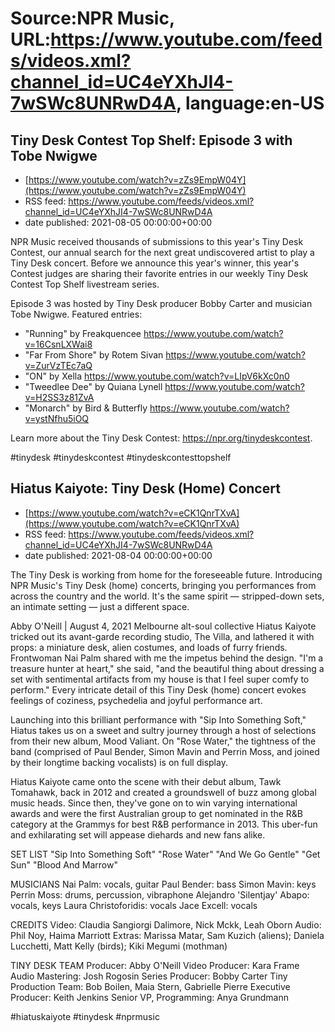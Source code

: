 # Source:NPR Music, URL:https://www.youtube.com/feeds/videos.xml?channel_id=UC4eYXhJI4-7wSWc8UNRwD4A, language:en-US

## Tiny Desk Contest Top Shelf: Episode 3 with Tobe Nwigwe
 - [https://www.youtube.com/watch?v=zZs9EmpW04Y](https://www.youtube.com/watch?v=zZs9EmpW04Y)
 - RSS feed: https://www.youtube.com/feeds/videos.xml?channel_id=UC4eYXhJI4-7wSWc8UNRwD4A
 - date published: 2021-08-05 00:00:00+00:00

NPR Music received thousands of submissions to this year's Tiny Desk Contest, our annual search for the next great undiscovered artist to play a Tiny Desk concert. Before we announce this year's winner, this year's Contest judges are sharing their favorite entries in our weekly Tiny Desk Contest Top Shelf livestream series.

Episode 3 was hosted by Tiny Desk producer Bobby Carter and musician Tobe Nwigwe. Featured entries:
- "Running" by Freakquencee https://www.youtube.com/watch?v=16CsnLXWai8 
- "Far From Shore" by Rotem Sivan https://www.youtube.com/watch?v=ZurVzTEc7aQ
- "ON" by Xella https://www.youtube.com/watch?v=LIpV6kXc0n0 
- "Tweedlee Dee" by Quiana Lynell https://www.youtube.com/watch?v=H2SS3z81ZvA
- "Monarch" by Bird & Butterfly https://www.youtube.com/watch?v=ystNfhu5iOQ

Learn more about the Tiny Desk Contest: https://npr.org/tinydeskcontest.

#tinydesk #tinydeskcontest #tinydeskcontesttopshelf

## Hiatus Kaiyote: Tiny Desk (Home) Concert
 - [https://www.youtube.com/watch?v=eCK1QnrTXvA](https://www.youtube.com/watch?v=eCK1QnrTXvA)
 - RSS feed: https://www.youtube.com/feeds/videos.xml?channel_id=UC4eYXhJI4-7wSWc8UNRwD4A
 - date published: 2021-08-04 00:00:00+00:00

The Tiny Desk is working from home for the foreseeable future. Introducing NPR Music's Tiny Desk (home) concerts, bringing you performances from across the country and the world. It's the same spirit — stripped-down sets, an intimate setting — just a different space.

Abby O'Neill | August 4, 2021
Melbourne alt-soul collective Hiatus Kaiyote tricked out its avant-garde recording studio, The Villa, and lathered it with props: a miniature desk, alien costumes, and loads of furry friends. Frontwoman Nai Palm shared with me the impetus behind the design. "I'm a treasure hunter at heart," she said, "and the beautiful thing about dressing a set with sentimental artifacts from my house is that I feel super comfy to perform." Every intricate detail of this Tiny Desk (home) concert evokes feelings of coziness, psychedelia and joyful performance art.

Launching into this brilliant performance with "Sip Into Something Soft," Hiatus takes us on a sweet and sultry journey through a host of selections from their new album, Mood Valiant. On "Rose Water," the tightness of the band (comprised of Paul Bender, Simon Mavin and Perrin Moss, and joined by their longtime backing vocalists) is on full display.

Hiatus Kaiyote came onto the scene with their debut album, Tawk Tomahawk, back in 2012 and created a groundswell of buzz among global music heads. Since then, they've gone on to win varying international awards and were the first Australian group to get nominated in the R&B category at the Grammys for best R&B performance in 2013. This uber-fun and exhilarating set will appease diehards and new fans alike.

SET LIST
"Sip Into Something Soft"
"Rose Water"
"And We Go Gentle"
"Get Sun"
"Blood And Marrow"

MUSICIANS
Nai Palm: vocals, guitar
Paul Bender: bass
Simon Mavin: keys
Perrin Moss: drums, percussion, vibraphone
Alejandro 'Silentjay' Abapo: vocals, keys
Laura Christoforidis: vocals
Jace Excell: vocals

CREDITS
Video: Claudia Sangiorgi Dalimore, Nick Mckk, Leah Oborn
Audio: Phil Noy, Haima Marriott
Extras: Marissa Matar, Sam Kuzich (aliens); Daniela Lucchetti, Matt Kelly (birds); Kiki Megumi (mothman)

TINY DESK TEAM
Producer: Abby O'Neill
Video Producer: Kara Frame
Audio Mastering: Josh Rogosin
Series Producer: Bobby Carter
Tiny Production Team: Bob Boilen, Maia Stern, Gabrielle Pierre
Executive Producer: Keith Jenkins
Senior VP, Programming: Anya Grundmann

#hiatuskaiyote #tinydesk #nprmusic

